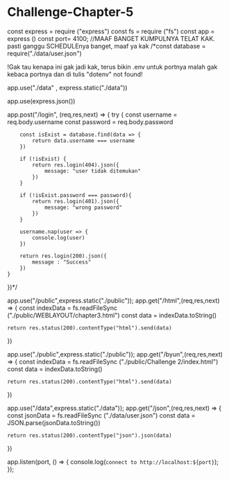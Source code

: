 ﻿# Challenge-Chapter-5
const express = require ("express")
const fs = require ("fs")
const app = express ()
const port= 4100; 
//MAAF BANGET KUMPULNYA TELAT KAK. pasti ganggu SCHEDULEnya banget, maaf ya kak
/*const database = require("./data/user.json")

!Gak tau kenapa ini gak jadi kak, terus bikin .env untuk portnya malah gak kebaca portnya dan di tulis "dotenv" not found!


app.use("./data" , express.static("./data"))

app.use(express.json())

app.post("/login", (req,res,next) => {
    try {
        const username = req.body.username
        const password = req.body.password

        const isExist = database.find(data => {
            return data.username === username
        })

        if (!isExist) {
            return res.login(404).json({
                message: "user tidak ditemukan"
            })
        }

        if (!isExist.password === password){
            return res.login(401).json({
                message: "wrong password"
            })
        }

        username.nap(user => {
            console.log(user)
        })

        return res.login(200).json({
            message : "Success"
        })
    }

})*/



app.use("/public",express.static("./public"));
app.get("/html",(req,res,next) => {
    const indexData = fs.readFileSync ("./public/WEBLAYOUT/chapter3.html")
    const data = indexData.toString()

    return res.status(200).contentType("html").send(data)
})

app.use("./public",express.static("./public"));
app.get("/byun",(req,res,next) => {
    const indexData = fs.readFileSync ("./public/Challenge 2/index.html")
    const data = indexData.toString()

    return res.status(200).contentType("html").send(data)
})

app.use("/data",express.static("./data"));
app.get("/json",(req,res,next) => {
    const jsonData = fs.readFileSync ("./data/user.json")
    const data = JSON.parse(jsonData.toString())

    return res.status(200).contentType("json").json(data)
})

app.listen(port, () => { 
    console.log(`connect to http://localhost:${port}`); 
});
